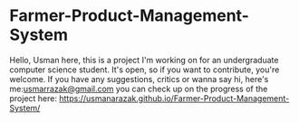 # Farmer-Product-Management-System
Hello, Usman here, this is a project I'm working on for an undergraduate computer science student. It's open, so if you want to contribute, you're welcome.
If you have any suggestions, critics or wanna say hi, here's me:usmarrazak@gmail.com
you can check up on the progress of the project here: https://usmanarazak.github.io/Farmer-Product-Management-System/

